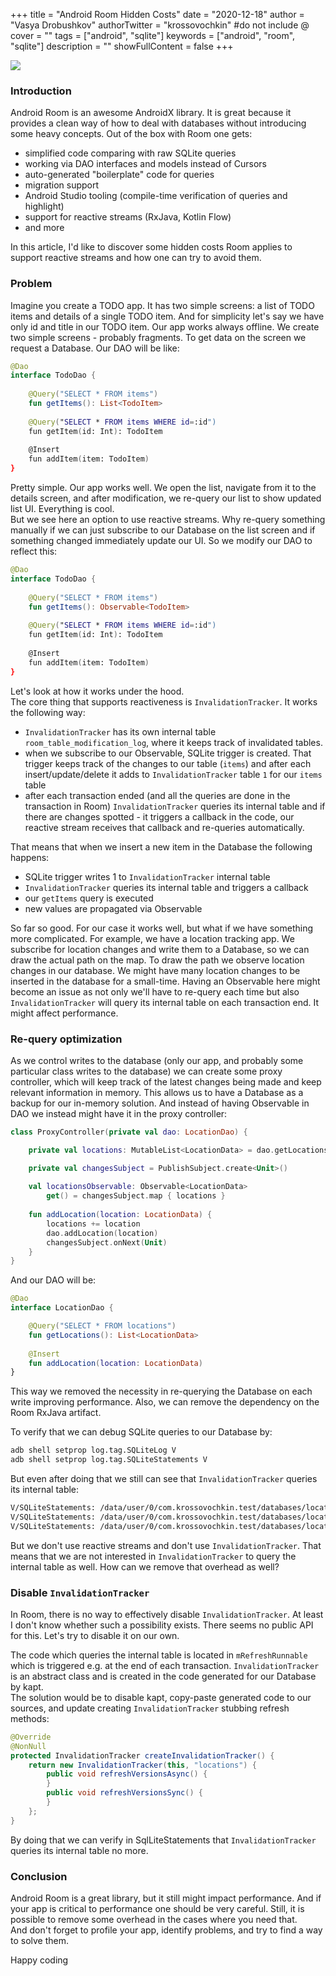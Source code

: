 +++
title = "Android Room Hidden Costs"
date = "2020-12-18"
author = "Vasya Drobushkov"
authorTwitter = "krossovochkin" #do not include @
cover = ""
tags = ["android", "sqlite"]
keywords = ["android", "room", "sqlite"]
description = ""
showFullContent = false
+++

[![](https://img.shields.io/badge/androidweekly-445-blue#badge)](https://androidweekly.net/issues/issue-445)

### Introduction

Android Room is an awesome AndroidX library. It is great because it provides a clean way of how to deal with databases without introducing some heavy concepts. Out of the box with Room one gets:
- simplified code comparing with raw SQLite queries
- working via DAO interfaces and models instead of Cursors
- auto-generated "boilerplate" code for queries
- migration support
- Android Studio tooling (compile-time verification of queries and highlight)
- support for reactive streams (RxJava, Kotlin Flow)
- and more

In this article, I'd like to discover some hidden costs Room applies to support reactive streams and how one can try to avoid them.

### Problem

Imagine you create a TODO app. It has two simple screens: a list of TODO items and details of a single TODO item. And for simplicity let's say we have only id and title in our TODO item.
Our app works always offline. We create two simple screens - probably fragments. To get data on the screen we request a Database. Our DAO will be like:

```kotlin
@Dao
interface TodoDao {
    
    @Query("SELECT * FROM items")
    fun getItems(): List<TodoItem>
    
    @Query("SELECT * FROM items WHERE id=:id")
    fun getItem(id: Int): TodoItem
    
    @Insert
    fun addItem(item: TodoItem)
}
```

Pretty simple. Our app works well. We open the list, navigate from it to the details screen, and after modification, we re-query our list to show updated list UI. Everything is cool.  
But we see here an option to use reactive streams. Why re-query something manually if we can just subscribe to our Database on the list screen and if something changed immediately update our UI. So we modify our DAO to reflect this:

```kotlin
@Dao
interface TodoDao {
    
    @Query("SELECT * FROM items")
    fun getItems(): Observable<TodoItem>
    
    @Query("SELECT * FROM items WHERE id=:id")
    fun getItem(id: Int): TodoItem
    
    @Insert
    fun addItem(item: TodoItem)
}
```

Let's look at how it works under the hood.  
The core thing that supports reactiveness is `InvalidationTracker`. It works the following way:
- `InvalidationTracker` has its own internal table `room_table_modification_log`, where it keeps track of invalidated tables.
- when we subscribe to our Observable, SQLite trigger is created. That trigger keeps track of the changes to our table (`items`) and after each insert/update/delete it adds to `InvalidationTracker` table `1` for our `items` table
- after each transaction ended (and all the queries are done in the transaction in Room) `InvalidationTracker` queries its internal table and if there are changes spotted - it triggers a callback in the code, our reactive stream receives that callback and re-queries automatically.

That means that when we insert a new item in the Database the following happens:
- SQLite trigger writes 1 to `InvalidationTracker` internal table
- `InvalidationTracker` queries its internal table and triggers a callback
- our `getItems` query is executed
- new values are propagated via Observable

So far so good. For our case it works well, but what if we have something more complicated. For example, we have a location tracking app. We subscribe for location changes and write them to a Database, so we can draw the actual path on the map. To draw the path we observe location changes in our database. We might have many location changes to be inserted in the database for a small-time. Having an Observable here might become an issue as not only we'll have to re-query each time but also `InvalidationTracker` will query its internal table on each transaction end. It might affect performance.

### Re-query optimization

As we control writes to the database (only our app, and probably some particular class writes to the database) we can create some proxy controller, which will keep track of the latest changes being made and keep relevant information in memory. This allows us to have a Database as a backup for our in-memory solution. And instead of having Observable in DAO we instead might have it in the proxy controller:

```kotlin
class ProxyController(private val dao: LocationDao) {

    private val locations: MutableList<LocationData> = dao.getLocations().toMutableList()

    private val changesSubject = PublishSubject.create<Unit>()
    
    val locationsObservable: Observable<LocationData>
        get() = changesSubject.map { locations }
        
    fun addLocation(location: LocationData) {
        locations += location
        dao.addLocation(location)
        changesSubject.onNext(Unit)
    }
}
```

And our DAO will be:
```kotlin
@Dao
interface LocationDao {

    @Query("SELECT * FROM locations")
    fun getLocations(): List<LocationData>
    
    @Insert
    fun addLocation(location: LocationData)
}
```

This way we removed the necessity in re-querying the Database on each write improving performance. Also, we can remove the dependency on the Room RxJava artifact.

To verify that we can debug SQLite queries to our Database by:
```bash
adb shell setprop log.tag.SQLiteLog V
adb shell setprop log.tag.SQLiteStatements V
```

But even after doing that we still can see that `InvalidationTracker` queries its internal table:
```bash
V/SQLiteStatements: /data/user/0/com.krossovochkin.test/databases/locations.db: "BEGIN EXCLUSIVE;"
V/SQLiteStatements: /data/user/0/com.krossovochkin.test/databases/locations.db: "SELECT * FROM room_table_modification_log WHERE invalidated = 1;"
V/SQLiteStatements: /data/user/0/com.krossovochkin.test/databases/locations.db: "COMMIT;"
```

But we don't use reactive streams and don't use `InvalidationTracker`. That means that we are not interested in `InvalidationTracker` to query the internal table as well. How can we remove that overhead as well?

### Disable `InvalidationTracker`

In Room, there is no way to effectively disable `InvalidationTracker`. At least I don't know whether such a possibility exists. There seems no public API for this. Let's try to disable it on our own.

The code which queries the internal table is located in `mRefreshRunnable` which is triggered e.g. at the end of each transaction. `InvalidationTracker` is an abstract class and is created in the code generated for our Database by kapt.  
The solution would be to disable kapt, copy-paste generated code to our sources, and update creating `InvalidationTracker` stubbing refresh methods:

```java
@Override
@NonNull
protected InvalidationTracker createInvalidationTracker() {
    return new InvalidationTracker(this, "locations") {
        public void refreshVersionsAsync() {
        }
        public void refreshVersionsSync() {
        }
    };
}
```

By doing that we can verify in SqlLiteStatements that `InvalidationTracker` queries its internal table no more.

### Conclusion

Android Room is a great library, but it still might impact performance. And if your app is critical to performance one should be very careful. Still, it is possible to remove some overhead in the cases where you need that.  
And don't forget to profile your app, identify problems, and try to find a way to solve them.

Happy coding